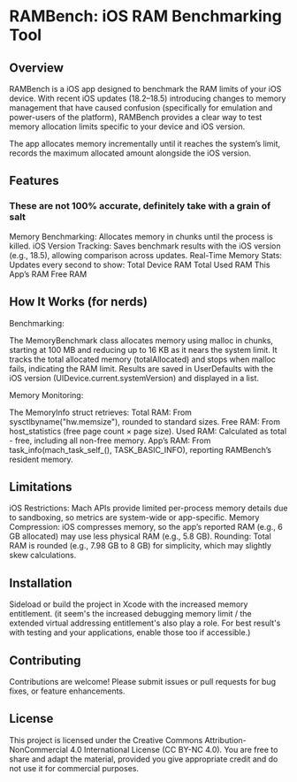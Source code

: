 # RAMBench: iOS RAM Benchmarking Tool

## Overview
RAMBench is a iOS app designed to benchmark the RAM limits of your iOS device. With recent iOS updates (18.2–18.5) introducing changes to memory management that have caused confusion (specifically for emulation and power-users of the platform), RAMBench provides a clear way to test memory allocation limits specific to your device and iOS version.

The app allocates memory incrementally until it reaches the system’s limit, records the maximum allocated amount alongside the iOS version.

## Features
### These are not 100% accurate, definitely take with a grain of salt
Memory Benchmarking: Allocates memory in chunks until the process is killed.
iOS Version Tracking: Saves benchmark results with the iOS version (e.g., 18.5), allowing comparison across updates.
Real-Time Memory Stats: Updates every second to show:
Total Device RAM
Total Used RAM
This App’s RAM
Free RAM


## How It Works (for nerds)
Benchmarking:

The MemoryBenchmark class allocates memory using malloc in chunks, starting at 100 MB and reducing up to 16 KB as it nears the system limit.
It tracks the total allocated memory (totalAllocated) and stops when malloc fails, indicating the RAM limit.
Results are saved in UserDefaults with the iOS version (UIDevice.current.systemVersion) and displayed in a list.


Memory Monitoring:

The MemoryInfo struct retrieves:
Total RAM: From sysctlbyname("hw.memsize"), rounded to standard sizes.
Free RAM: From host_statistics (free page count × page size).
Used RAM: Calculated as total - free, including all non-free memory.
App’s RAM: From task_info(mach_task_self_(), TASK_BASIC_INFO), reporting RAMBench’s resident memory.



## Limitations
iOS Restrictions: Mach APIs provide limited per-process memory details due to sandboxing, so metrics are system-wide or app-specific.
Memory Compression: iOS compresses memory, so the app’s reported RAM (e.g., 6 GB allocated) may use less physical RAM (e.g., 5.8 GB).
Rounding: Total RAM is rounded (e.g., 7.98 GB to 8 GB) for simplicity, which may slightly skew calculations.

## Installation
Sideload or build the project in Xcode with the increased memory entitlement. 
(it seem's the increased debugging memory limit / the extended virtual addressing entitlement's also play a role. For best result's with testing and your applications, enable those too if accessible.)

## Contributing
Contributions are welcome! Please submit issues or pull requests for bug fixes, or feature enhancements.

## License
This project is licensed under the Creative Commons Attribution-NonCommercial 4.0 International License (CC BY-NC 4.0). You are free to share and adapt the material, provided you give appropriate credit and do not use it for commercial purposes.
